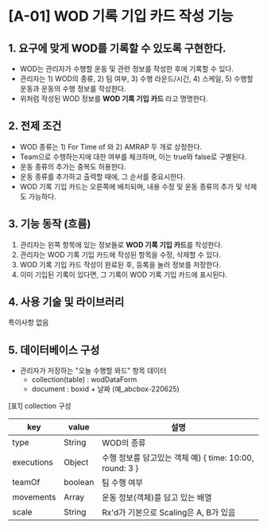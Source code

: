 # [A-01] WOD 기록 기입 카드 작성 기능

## 1. 요구에 맞게 WOD를 기록할 수 있도록 구현한다.

- WOD는 관리자가 수행할 운동 및 관련 정보를 작성한 후에 기록할 수 있다.
- 관리자는 1) WOD의 종류, 2) 팀 여부, 3) 수행 라운드/시간, 4) 스케일, 5) 수행할 운동과 운동의 수행 정보를 작성한다.
- 위처럼 작성된 WOD 정보를 **WOD 기록 기입 카드** 라고 명명한다.

## 2. 전제 조건
- WOD 종류는 1) For Time of 와 2) AMRAP 두 개로 상정한다.
-  Team으로 수행하는지에 대한 여부를 체크하며, 이는 true와 false로 구별된다.
-  운동 종류의 추가는 중복도 허용한다.
-  운동 종류를 추가하고 출력할 때에, 그 순서를 중요시한다.
-  WOD 기록 기입 카드는 오른쪽에 배치되며, 내용 수정 및 운동 종류의 추가 및 삭제도 가능하다.
 

## 3. 기능 동작 (흐름)
1) 관리자는 왼쪽 항목에 있는 정보들로 **WOD 기록 기입 카드**를 작성한다.  
2) 관리자는 WOD 기록 기입 카드에 작성된 항목을 수정, 삭제할 수 있다.  
3) WOD 기록 기입 카드 작성이 완료된 후, 등록을 눌러 정보를 저장한다.  
4) 이미 기입된 기록이 있다면, 그 기록이 WOD 기록 기입 카드에 표시된다.

## 4. 사용 기술 및 라이브러리
특이사항 없음

## 5. 데이터베이스 구성
- 관리자가 저장하는 "오늘 수행할 와드" 항목 데이터  
	- collection(table) : wodDataForm  
	- document : boxid + 날짜 (예_abcbox-220625)

[표1] collection 구성  

|key|value|설명|
|---|---|---|
|type|String|WOD의 종류|
|executions|Object|수행 정보를 담고있는 객체 예) { time: 10:00, round: 3 }|
|teamOf|boolean|팀 수행 여부|
|movements|Array|운동 정보(객체)를 담고 있는 배열|
|scale|String|Rx'd가 기본으로 Scaling은 A, B가 있음|
